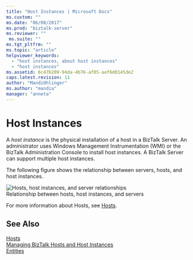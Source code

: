 ```yaml
---
title: "Host Instances | Microsoft Docs"
ms.custom: ""
ms.date: "06/08/2017"
ms.prod: "biztalk-server"
ms.reviewer: ""
 ms.suite: ""
ms.tgt_pltfrm: ""
ms.topic: "article"
helpviewer_keywords: 
  - "host instances, about host instances"
  - "host instances"
ms.assetid: 6c47b209-94da-4b76-af05-aef6d0145de2
caps.latest.revision: 11
author: "MandiOhlinger"
ms.author: "mandia"
manager: "anneta"
---
```

# Host Instances
A *host instance* is the physical installation of a host in a BizTalk Server. An administrator uses Windows Management Instrumentation (WMI) or the BizTalk Administration Console to install host instances. A BizTalk Server can support multiple host instances.  
  
 The following figure shows the relationship between servers, hosts, and host instances.  
  
 ![Hosts, host instances, and server relationships](../core/media/ebiz-ops-adm01.gif "ebiz_ops_adm01")  
Relationship between hosts, host instances, and servers  
  
 For more information about Hosts, see [Hosts](../core/hosts.md).  
  
## See Also  
 [Hosts](../core/hosts.md)   
 [Managing BizTalk Hosts and Host Instances](../core/managing-biztalk-hosts-and-host-instances.md)   
 [Entities](../core/entities.md)